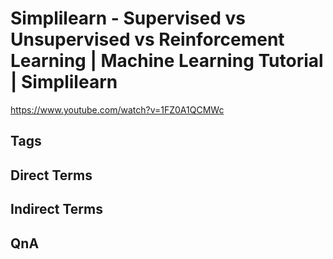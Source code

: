 # Simplilearn - Supervised vs Unsupervised vs Reinforcement Learning | Machine Learning Tutorial | Simplilearn
https://www.youtube.com/watch?v=1FZ0A1QCMWc

## Tags

## Direct Terms

## Indirect Terms

## QnA